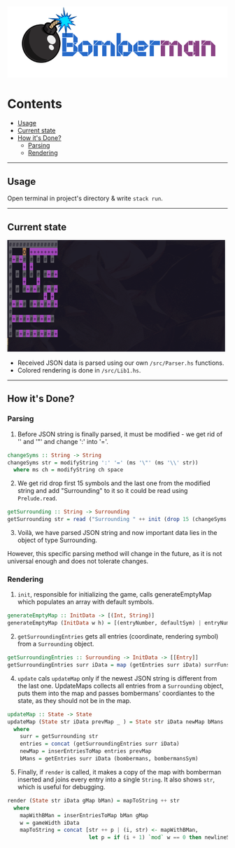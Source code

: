 ![Bomberman logo](logo.png)

Contents
===
- [Usage](#usage)
- [Current state](#current-state)
- [How it's Done?](#how-its-done)
  - [Parsing](#parsing)
  - [Rendering](#rendering)
<hr>


## Usage
Open terminal in project's directory & write `stack run`.
<hr>

## Current state
![Bomberman demo](preview.gif) 
- Received JSON data is parsed using our own  `/src/Parser.hs` functions.
- Colored rendering is done in `/src/Lib1.hs`.
<hr>

## How it's Done?
### Parsing
1. Before JSON string is finally parsed, it must be modified - we get rid of '\' and '"' and change ':' into '='. 
```haskell
changeSyms :: String -> String
changeSyms str = modifyString ':' '=' (ms '\"' (ms '\\' str))
  where ms ch = modifyString ch space
```
2. We get rid drop first 15 symbols and the last one from the modified string and add "Surrounding" to it so it could be read using `Prelude.read`.
```haskell
getSurrounding :: String -> Surrounding
getSurrounding str = read ("Surrounding " ++ init (drop 15 (changeSyms str )))::Surrounding
```
3. Voilà, we have parsed JSON string and now important data lies in the object of type Surrounding.

However, this specific parsing method will change in the future, as it is not universal enough and does not tolerate changes.

### Rendering
1. `init`, responsible for initializing the game, calls generateEmptyMap which populates an array with default symbols.
```haskell
generateEmptyMap :: InitData -> [(Int, String)]
generateEmptyMap (InitData w h) = [(entryNumber, defaultSym) | entryNumber <- [0 .. (w * h)]]
```
2. `getSurroundingEntries` gets all entries (coordinate, rendering symbol) from a `Surrounding` object.
```haskell
getSurroundingEntries :: Surrounding -> InitData -> [[Entry]]
getSurroundingEntries surr iData = map (getEntries surr iData) surrFuns
```
4. `update` cals `updateMap` only if the newest JSON string is different from the last one. UpdateMaps collects all entries from a `Surrounding` object, puts them into the map and passes bombermans' coordiantes to the state, as they should not be in the map.
```haskell
updateMap :: State -> State
updateMap (State str iData prevMap _ ) = State str iData newMap bMans 
  where
    surr = getSurrounding str
    entries = concat (getSurroundingEntries surr iData)
    newMap = inserEntriesToMap entries prevMap
    bMans = getEntries surr iData (bombermans, bombermansSym)

```
5. Finally, if `render` is called, it makes a copy of the map with bomberman inserted and joins every entry into a single `String`. It also shows `str`, which is useful for debugging.
```haskell
render (State str iData gMap bMan) = mapToString ++ str
  where
    mapWithBMan = inserEntriesToMap bMan gMap
    w = gameWidth iData
    mapToString = concat [str ++ p | (i, str) <- mapWithBMan,
                          let p = if (i + 1) `mod` w == 0 then newlineSym else ""]
```